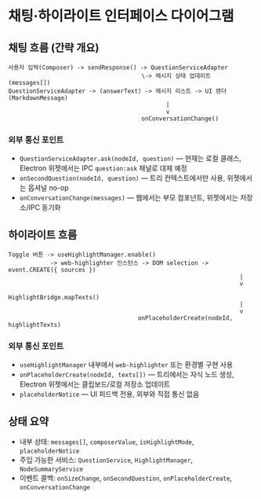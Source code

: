 # 채팅·하이라이트 인터페이스 다이어그램

## 채팅 흐름 (간략 개요)
```
사용자 입력(Composer) -> sendResponse() -> QuestionServiceAdapter
                                      \-> 메시지 상태 업데이트 (messages[])
QuestionServiceAdapter -> (answerText) -> 메시지 리스트 -> UI 렌더 (MarkdownMessage)
                                             |
                                             v
                                      onConversationChange()
```

### 외부 통신 포인트
- `QuestionServiceAdapter.ask(nodeId, question)` — 현재는 로컬 클래스, Electron 위젯에서는 IPC `question:ask` 채널로 대체 예정
- `onSecondQuestion(nodeId, question)` — 트리 컨텍스트에서만 사용, 위젯에서는 옵셔널 no-op
- `onConversationChange(messages)` — 웹에서는 부모 컴포넌트, 위젯에서는 저장소/IPC 동기화

## 하이라이트 흐름
```
Toggle 버튼 -> useHighlightManager.enable()
            -> web-highlighter 인스턴스 -> DOM selection -> event.CREATE({ sources })
                                                                  |
                                                                  v
                                                 HighlightBridge.mapTexts()
                                                                  |
                                                                  v
                                     onPlaceholderCreate(nodeId, highlightTexts)
```

### 외부 통신 포인트
- `useHighlightManager` 내부에서 `web-highlighter` 또는 환경별 구현 사용
- `onPlaceholderCreate(nodeId, texts[])` — 트리에서는 자식 노드 생성, Electron 위젯에서는 클립보드/로컬 저장소 업데이트
- `placeholderNotice` — UI 피드백 전용, 외부와 직접 통신 없음

## 상태 요약
- 내부 상태: `messages[]`, `composerValue`, `isHighlightMode`, `placeholderNotice`
- 주입 가능한 서비스: `QuestionService`, `HighlightManager`, `NodeSummaryService`
- 이벤트 콜백: `onSizeChange`, `onSecondQuestion`, `onPlaceholderCreate`, `onConversationChange`

